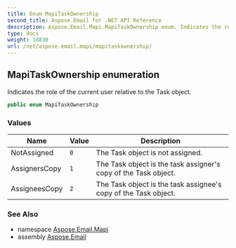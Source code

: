 ```yaml
---
title: Enum MapiTaskOwnership
second_title: Aspose.Email for .NET API Reference
description: Aspose.Email.Mapi.MapiTaskOwnership enum. Indicates the role of the current user relative to the Task object
type: docs
weight: 18830
url: /net/aspose.email.mapi/mapitaskownership/
---
```

## MapiTaskOwnership enumeration

Indicates the role of the current user relative to the Task object.

```csharp
public enum MapiTaskOwnership
```

### Values

| Name | Value | Description |
| --- | --- | --- |
| NotAssigned | `0` | The Task object is not assigned. |
| AssignersCopy | `1` | The Task object is the task assigner's copy of the Task object. |
| AssigneesCopy | `2` | The Task object is the task assignee's copy of the Task object. |

### See Also

* namespace [Aspose.Email.Mapi](../../aspose.email.mapi/)
* assembly [Aspose.Email](../../)


